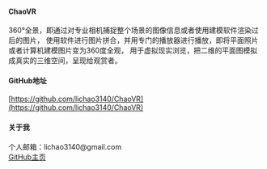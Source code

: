 #### ChaoVR
                    
360°全景，即通过对专业相机捕捉整个场景的图像信息或者使用建模软件渲染过后的图片，
使用软件进行图片拼合，并用专门的播放器进行播放，即将平面照片或者计算机建模图片变为360度全观，
用于虚拟现实浏览，把二维的平面图模拟成真实的三维空间，呈现给观赏者。

#### GitHub地址

[https://github.com/lichao3140/ChaoVR](https://github.com/lichao3140/ChaoVR)

#### 关于我

<p>个人邮箱：lichao3140@gmail.com<br>
<a href="https://github.com/lichao3140">GitHub主页</a><br>





















  